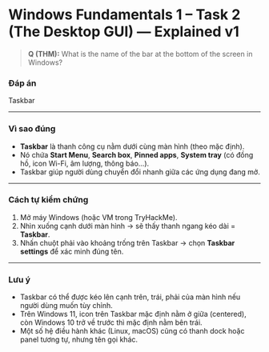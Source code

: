 # Windows Fundamentals 1 – Task 2 (The Desktop GUI) — Explained v1

> **Q (THM):** What is the name of the bar at the bottom of the screen in Windows?

### Đáp án
Taskbar

---

### Vì sao đúng
- **Taskbar** là thanh công cụ nằm dưới cùng màn hình (theo mặc định).
- Nó chứa **Start Menu**, **Search box**, **Pinned apps**, **System tray** (có đồng hồ, icon Wi-Fi, âm lượng, thông báo...).
- Taskbar giúp người dùng chuyển đổi nhanh giữa các ứng dụng đang mở.

---

### Cách tự kiểm chứng
1. Mở máy Windows (hoặc VM trong TryHackMe).
2. Nhìn xuống cạnh dưới màn hình → sẽ thấy thanh ngang kéo dài = **Taskbar**.
3. Nhấn chuột phải vào khoảng trống trên Taskbar → chọn **Taskbar settings** để xác minh đúng tên.

---

### Lưu ý
- Taskbar có thể được kéo lên cạnh trên, trái, phải của màn hình nếu người dùng muốn tùy chỉnh.
- Trên Windows 11, icon trên Taskbar mặc định nằm ở giữa (centered), còn Windows 10 trở về trước thì mặc định nằm bên trái.
- Một số hệ điều hành khác (Linux, macOS) cũng có thanh dock hoặc panel tương tự, nhưng tên gọi khác.